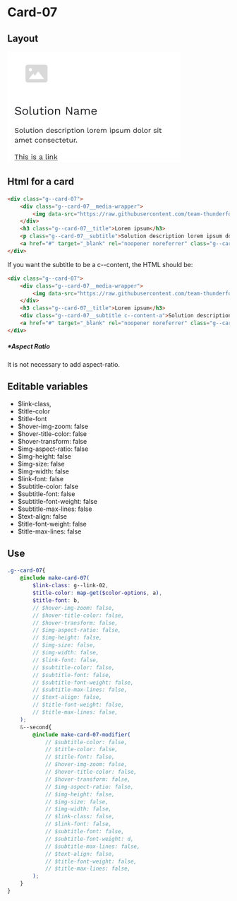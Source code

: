 # Card-07

## Layout

![alt text][card-07]

[card-07]: /src/img/global-components/card/card-07.png

## Html for a card

```html
<div class="g--card-07">
    <div class="g--card-07__media-wrapper">
        <img data-src="https://raw.githubusercontent.com/team-thunderfoot/ui/main/src/img/global-components/card/card-img-placeholder.png" src="/src/img/global-components/placeholder.jpg" alt="alt text" class="g--card-07__media-wrapper__media g--lazy-01">
    </div>
    <h3 class="g--card-07__title">Lorem ipsum</h3>
    <p class="g--card-07__subtitle">Solution description lorem ipsum dolor sit amet consectetur.</p>
    <a href="#" target="_blank" rel="noopener noreferrer" class="g--card-07__link">This is a link</a>
</div>
```

If you want the subtitle to be a c--content, the HTML should be:
```html
<div class="g--card-07">
    <div class="g--card-07__media-wrapper">
        <img data-src="https://raw.githubusercontent.com/team-thunderfoot/ui/main/src/img/global-components/card/card-img-placeholder.png" src="/src/img/global-components/placeholder.jpg" alt="alt text" class="g--card-07__media-wrapper__media g--lazy-01">
    </div>
    <h3 class="g--card-07__title">Lorem ipsum</h3>
    <div class="g--card-07__subtitle c--content-a">Solution description lorem ipsum dolor sit amet consectetur.</div>
    <a href="#" target="_blank" rel="noopener noreferrer" class="g--card-07__link">This is a link</a>
</div>
```

##### \*Aspect Ratio

It is not necessary to add aspect-ratio.

## Editable variables

- $link-class,
- $title-color
- $title-font
- $hover-img-zoom: false
- $hover-title-color: false
- $hover-transform: false
- $img-aspect-ratio: false
- $img-height: false
- $img-size: false
- $img-width: false
- $link-font: false
- $subtitle-color: false
- $subtitle-font: false
- $subtitle-font-weight: false
- $subtitle-max-lines: false
- $text-align: false
- $title-font-weight: false
- $title-max-lines: false

## Use

```scss
.g--card-07{
    @include make-card-07(
        $link-class: g--link-02,
        $title-color: map-get($color-options, a),
        $title-font: b,
        // $hover-img-zoom: false,
        // $hover-title-color: false,
        // $hover-transform: false,
        // $img-aspect-ratio: false,
        // $img-height: false,
        // $img-size: false,
        // $img-width: false,
        // $link-font: false,
        // $subtitle-color: false,
        // $subtitle-font: false,
        // $subtitle-font-weight: false,
        // $subtitle-max-lines: false,
        // $text-align: false,
        // $title-font-weight: false,
        // $title-max-lines: false,
    );
    &--second{
        @include make-card-07-modifier(
            // $subtitle-color: false,
            // $title-color: false,
            // $title-font: false,
            // $hover-img-zoom: false,
            // $hover-title-color: false,
            // $hover-transform: false,
            // $img-aspect-ratio: false,
            // $img-height: false,
            // $img-size: false,
            // $img-width: false,
            // $link-class: false,
            // $link-font: false,
            // $subtitle-font: false,
            // $subtitle-font-weight: d,
            // $subtitle-max-lines: false,
            // $text-align: false,
            // $title-font-weight: false,
            // $title-max-lines: false,
        );
    }
}
```
